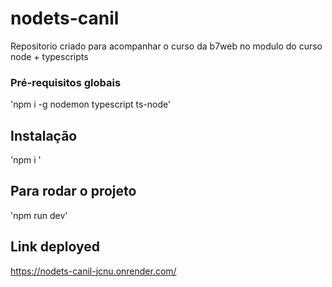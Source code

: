 # nodets-canil

Repositorio criado para acompanhar o curso da b7web no modulo do curso node + typescripts

### Pré-requisitos globais

'npm i -g nodemon typescript ts-node'

## Instalação

'npm i '

## Para rodar o projeto

'npm run dev'

## Link deployed

https://nodets-canil-jcnu.onrender.com/
